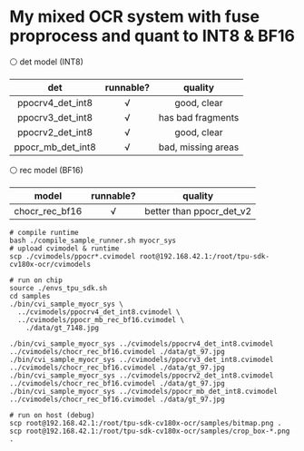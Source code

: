 # My mixed OCR system with fuse proprocess and quant to INT8 & BF16

⚪ det model (INT8)

| det | runnable? | quality |
| :-: | :-: | :-: |
| ppocrv4_det_int8  | √ | good, clear |
| ppocrv3_det_int8  | √ | has bad fragments |
| ppocrv2_det_int8  | √ | good, clear |
| ppocr_mb_det_int8 | √ | bad, missing areas |

⚪ rec model (BF16)

| model | runnable? | quality |
| :-: | :-: | :-: |
| chocr_rec_bf16 | √ | better than ppocr_det_v2 |

```shell
# compile runtime
bash ./compile_sample_runner.sh myocr_sys
# upload cvimodel & runtime
scp ./cvimodels/ppocr*.cvimodel root@192.168.42.1:/root/tpu-sdk-cv180x-ocr/cvimodels

# run on chip
source ./envs_tpu_sdk.sh
cd samples
./bin/cvi_sample_myocr_sys \
  ../cvimodels/ppocrv4_det_int8.cvimodel \
  ../cvimodels/ppocr_mb_rec_bf16.cvimodel \
	./data/gt_7148.jpg

./bin/cvi_sample_myocr_sys ../cvimodels/ppocrv4_det_int8.cvimodel  ../cvimodels/chocr_rec_bf16.cvimodel ./data/gt_97.jpg
./bin/cvi_sample_myocr_sys ../cvimodels/ppocrv3_det_int8.cvimodel  ../cvimodels/chocr_rec_bf16.cvimodel ./data/gt_97.jpg
./bin/cvi_sample_myocr_sys ../cvimodels/ppocrv2_det_int8.cvimodel  ../cvimodels/chocr_rec_bf16.cvimodel ./data/gt_97.jpg
./bin/cvi_sample_myocr_sys ../cvimodels/ppocr_mb_det_int8.cvimodel ../cvimodels/chocr_rec_bf16.cvimodel ./data/gt_97.jpg

# run on host (debug)
scp root@192.168.42.1:/root/tpu-sdk-cv180x-ocr/samples/bitmap.png .
scp root@192.168.42.1:/root/tpu-sdk-cv180x-ocr/samples/crop_box-*.png .
```
